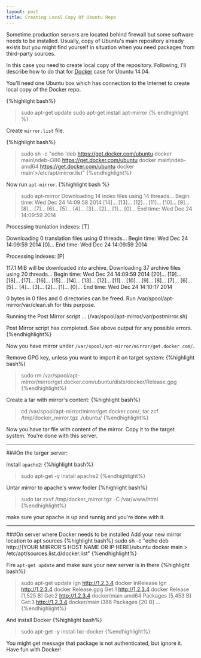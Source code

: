 ```yaml
---
layout: post
title: Creating Local Copy Of Ubuntu Repo
---
```

Sometime production servers are located behind firewall but some software needs to be installed. Usually, copy of Ubuntu's main repository already exists but you might find yourself in situation when you need packages from third-party sources.

In this case you need to create local copy of the repository. Following, I'll describe how to do that for [Docker](http://www.docker.com/) case for Ubuntu 14.04.

You'll need one Ubuntu box which has connection to the Internet to create local copy of the Docker repo.

{%highlight bash%}
>sudo apt-get update
>sudo apt-get install apt-mirror
{% endhighlight %}

Create ```mirror.list``` file.

{%highlight bash%}
>sudo sh -c "echo 'deb https://get.docker.com/ubuntu docker main\ndeb-i386 https://get.docker.com/ubuntu docker main\ndeb-amd64 https://get.docker.com/ubuntu docker main'>/etc/apt/mirror.list"
{%endhighlight%}

Now run ```apt-mirror```.
{%highlight bash %}
>sudo apt-mirror
Downloading 14 index files using 14 threads...
Begin time: Wed Dec 24 14:09:58 2014
[14]... [13]... [12]... [11]... [10]... [9]... [8]... [7]... [6]... [5]... [4]... [3]... [2]... [1]... [0]...
End time: Wed Dec 24 14:09:59 2014

Processing tranlation indexes: [T]

Downloading 0 translation files using 0 threads...
Begin time: Wed Dec 24 14:09:59 2014
[0]...
End time: Wed Dec 24 14:09:59 2014

Processing indexes: [P]

117.1 MiB will be downloaded into archive.
Downloading 37 archive files using 20 threads...
Begin time: Wed Dec 24 14:09:59 2014
[20]... [19]... [18]... [17]... [16]... [15]... [14]... [13]... [12]... [11]... [10]... [9]... [8]... [7]... [6]... [5]... [4]... [3]... [2]... [1]... [0]...
End time: Wed Dec 24 14:10:17 2014

0 bytes in 0 files and 0 directories can be freed.
Run /var/spool/apt-mirror/var/clean.sh for this purpose.

Running the Post Mirror script ...
(/var/spool/apt-mirror/var/postmirror.sh)


Post Mirror script has completed. See above output for any possible errors.
{%endhighlight%}

Now you have mirror under ```/var/spool/apt-mirror/mirror/get.docker.com/```.

Remove GPG key, unless you want to import it on target system:
{%highlight bash%}
>sudo rm /var/spool/apt-mirror/mirror/get.docker.com/ubuntu/dists/docker/Release.gpg
{%endhighlight%}

Create a tar with mirror's content:
{%highlight bash%}
>cd /var/spool/apt-mirror/mirror/get.docker.com/; tar zcf /tmp/docker_mirror.tgz ./ubuntu/
{%endhighlight%}

Now you have tar file with content of the mirror. Copy it to the target system.
You're done with this server.

___

###On the targer server:

Install ```apache2```:
{%highlight bash%}
>sudo apt-get -y install apache2
{%endhighlight%}

Untar mirror to apache's www fodler
{%highlight bash%}
>sudo tar zxvf /tmp/docker_mirror.tgz -C /var/www/html
{%endhighlight%}

make sure your apache is up and runnig and you're done with it.

---

###On server where Docker needs to be installed
Add your new mirror location to apt sources
{%highlight bash%}
sudo sh -c "echo deb http://{YOUR MIIRROR'S HOST NAME OR IP HERE}/ubuntu docker main > /etc/apt/sources.list.d/docker.list"
{%endhighlight%}

Fire ```apt-get update``` and make sure your new server is in there
{%highlight bash%}
>sudo apt-get update
Ign http://1.2.3.4 docker InRelease
Ign http://1.2.3.4 docker Release.gpg
Get:1 http://1.2.3.4 docker Release [1,525 B]
Get:2 http://1.2.3.4 docker/main amd64 Packages [5,453 B]
Get:3 http://1.2.3.4 docker/main i386 Packages [20 B] 
...
{%endhighlight%}

And install Docker
{%highlight bash%}
>sudo apt-get -y install lxc-docker
{%endhighlight%}


You might get message that package is not authenticated, but ignore it.
Have fun with Docker!